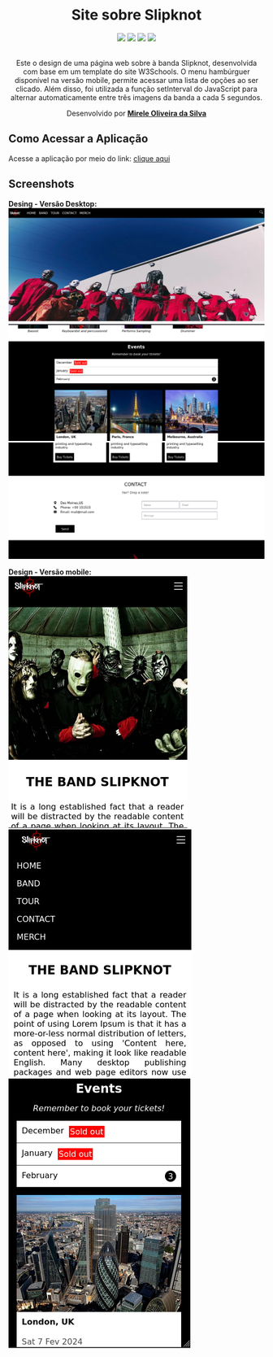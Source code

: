 <div align="center">
  <h1>Site sobre Slipknot</h1>
    <img src="http://img.shields.io/static/v1?label=JavaScript&message=ESC6&color=red&style=for-the-badge&logo=JavaScript"/>
    <img src="http://img.shields.io/static/v1?label=CSS3&message=3&color=red&style=for-the-badge&logo=CSS3"/>
    <img src="http://img.shields.io/static/v1?label=HTML5&message=5&color=red&style=for-the-badge&logo=HTML5"/>
    <img src="http://img.shields.io/static/v1?label=LICENSE-MIT&message=License&color=red&style=for-the-badge&logo=LICENSE-MIT"/> 
    <br>
    <br>
<p>Este o design de uma página web sobre à banda Slipknot, desenvolvida com base em um template do site W3Schools. O menu hambúrguer disponível na versão mobile, permite acessar uma lista de opções ao ser clicado. Além disso, foi utilizada a função setInterval do JavaScript para alternar automaticamente entre três imagens da banda a cada 5 segundos.</p>

  <p>Desenvolvido por <a target="_blank" rel="external" href="https://github.com/MegMinnie/"><strong>Mirele Oliveira da Silva</strong></a><p>
 </p></p>
 </div>

<div align="left">
  
  ## Como Acessar a Aplicação
<p>Acesse a aplicação por meio do link: <a href="https://megminnie.github.io/Site-Slipknot/
"_blank">clique aqui</a></p>

## Screenshots
**Desing - Versão Desktop:**
![tela 1](assets/fotos/tela1-desktop.png)
![tela 2 ](assets/fotos/tela2-desktop.png)
![tela 3 ](assets/fotos/tela3-desktop.png)

**Design - Versão mobile:**
<br>
![tela 1](assets/fotos/tela1-mobile.png)
![tela 2 ](assets/fotos/tela2-mobile.png)
![tela 3 ](assets/fotos/tela3-mobile.png)


</div>

